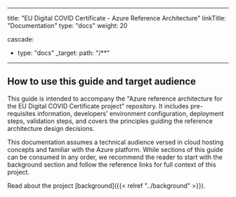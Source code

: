 
---
title: "EU Digital COVID Certificate - Azure Reference Architecture"
linkTitle: "Documentation"
type: "docs"
weight: 20

cascade:
- type: "docs"
  _target:
    path: "/**"
---

## How to use this guide and target audience
This guide is intended to accompany the "Azure reference architecture for the EU Digital COVID Certificate project" repository. It includes pre-requisites information, developers' environment configuration, deployment steps, validation steps, and covers the principles guiding the reference architecture design decisions.

This documentation assumes a technical audience versed in cloud hosting concepts and familiar with the Azure platform. While sections of this guide can be consumed in any order, we recommend the reader to start with the background section and follow the reference links for full context of this project.


Read about the project [background]({{< relref "../background" >}}).
